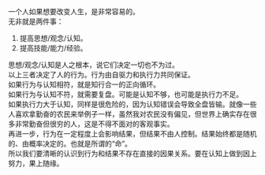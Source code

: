 一个人如果想要改变人生，是非常容易的。  
无非就是两件事：  
1. 提高思想/观念/认知。  
2. 提高技能/能力/经验。  

思想/观念/认知是人之根本，说它们决定一切也不为过。  
以上三者决定了人的行为。行为由自驱力和执行力共同保证。  
如果行为与认知相符，就是知行合一的正向循环。  
如果行为与认知不符，就需要复盘。可能是认知不够，也可能是执行力不足。  
如果执行力大于认知，同样是很危险的，因为认知错误会导致全盘皆输。就像一些人喜欢拿勤奋的农民来举例子一样，虽然我对农民没有偏见，但世界上确实存在很多非常勤奋但很穷的人，这是不得不面对的客观事实。  
再进一步，行为在一定程度上会影响结果，但结果不由人控制。结果始终都是随机的、由概率决定的。也就是所谓的“命”。  
所以我们要清晰的认识到行为和结果不存在直接的因果关系。要在认知上做到因上努力，果上随缘。  
